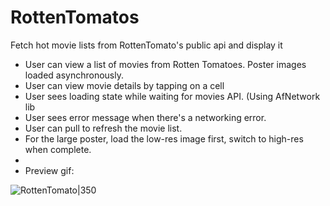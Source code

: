 RottenTomatos
=============

Fetch hot movie lists from RottenTomato's public api and display it

- User can view a list of movies from Rotten Tomatoes. Poster images loaded asynchronously.
- User can view movie details by tapping on a cell
- User sees loading state while waiting for movies API. (Using AfNetwork lib
- User sees error message when there's a networking error.
- User can pull to refresh the movie list.
- For the large poster, load the low-res image first, switch to high-res when complete.
- 
- Preview gif:

![RottenTomato|350](http://i.imgur.com/liWm4c1.gif)


